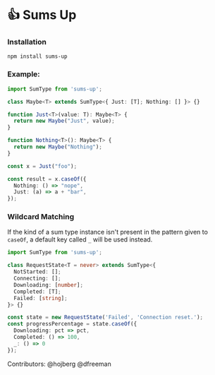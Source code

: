 👍 Sums Up
===

### Installation

```
npm install sums-up
```

### Example:

```typescript
import SumType from 'sums-up';

class Maybe<T> extends SumType<{ Just: [T]; Nothing: [] }> {}

function Just<T>(value: T): Maybe<T> {
  return new Maybe("Just", value);
}

function Nothing<T>(): Maybe<T> {
  return new Maybe("Nothing");
}

const x = Just("foo");

const result = x.caseOf({
  Nothing: () => "nope",
  Just: (a) => a + "bar",
});
```

### Wildcard Matching

If the kind of a sum type instance isn't present in the pattern given to `caseOf`, a default key called `_` will be used instead.

```ts
import SumType from 'sums-up';

class RequestState<T = never> extends SumType<{
  NotStarted: [];
  Connecting: [];
  Downloading: [number];
  Completed: [T];
  Failed: [string];
}> {}

const state = new RequestState('Failed', 'Connection reset.');
const progressPercentage = state.caseOf({
  Downloading: pct => pct,
  Completed: () => 100,
  _: () => 0
});
```

Contributors: @hojberg @dfreeman
